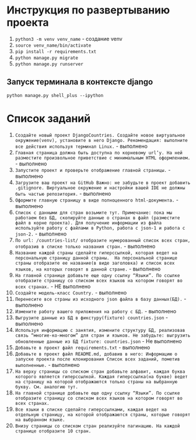 # Инструкция по развертыванию проекта

1. `python3 -m venv venv_name` - создание venv
2. `source venv_name/bin/activate`
3. `pip install -r requirements.txt`
4. `python manage.py migrate`
5. `python manage.py runserver`

## Запуск терминала в контексте django

`python manage.py shell_plus --ipython`

# Список заданий

1. `Создайте новый проект DjangoCountries. Создайте новое виртуальное окружение(venv), установите в него Django.
Рекомендация: выполните все действия используя терминал Linux.` - выполнено
2. `Главная страница должна быть доступна по корневому url’у.
На ней разместите произвольное приветствие c минимальным HTML оформлением.` - выполнено
3. `Запустите проект и проверьте отображение главной страницы.` - выполнено
4. `Загрузите ваш проект на GitHub Важно: не забудьте в проект добавить .gitignore. Виртуальное окружение и настройки вашей IDE не должны быть частью репозитория.` - выполнено
5. `Оформите главную страницу в виде полноценного html-документа.` - выполнено
6. `Список с данными для стран возьмите тут. Примечание: пока мы работаем без БД, скопируйте данные о странах в файл (разместите файл в корне проекта).
 Для получение информации из файла используйте работу с файлами в Python, работа с json-1 и работа с json-2.` - выполнено
7. `По url: /countries-list/ отобразите нумерованный список всех стран, отобразив в списке только названия стран.` - выполнено
8. `Название каждой страны сделайте гиперссылкой, которая ведет на персональную страницу данной страны. 
На персональной странице страны отобразите ее название(в виде заголовка) и список всех языков, на которых говорят в данной стране.` - выполнено
9. `На главной странице добавьте еще одну ссылку “Языки”. По ссылке отобразите страницу со списком всех языков на котором говорят во всех странах.` - НЕ выполнено
10. `Создайте модель-класс Country.` - выполнено
11. `Перенесите все страны из исходного json файла в базу данных(БД).` - выполнено
12. `Измените работу вашего приложения на работу с БД.` - выполнено
13. `Выгрузите данные из БД в фикстуру(fixture) countries.json` - выполнено
14. `Используя информацию с занятия, измените структуру БД, реализовав связь “многие-ко-многом” для стран и языков.
Не забудьте: выгрузить обновленные данные из БД fixture: countries.json` - Не выполнено
15. `Добавьте в проект файл requirements.txt` - выполнено
16. `Добавьте в проект файл README.md, добавив в него:
Информацию о запуске проекта после клонирования
Список всех заданий, пометив выполненные.` - выполнено
17. `На верху страницы со списком стран добавьте алфавит, каждая буква которого является гиперссылкой. Каждая гиперссылка(на букве) ведет на страницу на которой отображаются только страны на выбранную букву. См. аналогию тут.`
18. `На главной странице добавьте еще одну ссылку “Языки”. По ссылке отобразите страницу со списком всех языков на котором говорят во всех странах.`
19. `Все языки в списке сделайте гиперссылками, каждая ведет на отдельную страницу, на которой отображаются страны, которые говорят на выбранном языке.`
20. `Внизу страницы со списком стран реализуйте пагинацию. На каждой странице отобразите 10 стран.`

